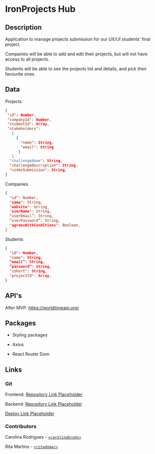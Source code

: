# IronProjects Hub

## Description

Application to manage projects submission for our UX/UI students’ final project.

Companies will be able to add and edit their projects, but will not have access to all projects.

Students will be able to see the projects list and details, and pick their favourite ones.

## Data

Projects

```json
{
 "id": Number,
 "companyId": Number,
 "studentId": Array,
 "stakeholders":
   [
     {
       "name": String,
       "email": String
      }
   ]
  "challengeName": String,
  "challengeDescription": String,
  "videoSubmission": String,
}
```

Companies

```json
{
  "id”: Number,
  "name": String,
  "website": String,
  "userName": String,
  “userEmail”: String,
  “userPassword”: String,
  "agreesWithConditions": Boolean,
}
```

Students

```json
{
  "id": Number,
  "name": String,
  “email”: String,
  “password”: String,
  "cohort": String,
  "projectId": Array,
}
```

## API's

After MVP: https://worldtimeapi.org/

## Packages

- Styling packages

- Axios

- React Router Dom

## Links

### Git

Frontend: [Repository Link Placeholder]()

Backend: [Repository Link Placeholder](https://ironprojects-hub-db.adaptable.app/)

[Deploy Link Placeholder]()

### Contributors

Carolina Rodrigues - [`<carolinabrods>`](https://github.com/person1-username)

Rita Martins - [`<ritadomar>`](https://github.com/person2-username)
